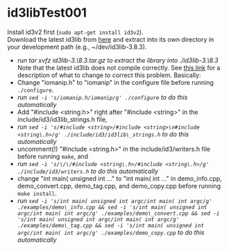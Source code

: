 id3libTest001
=============
Install id3v2 first (`sudo apt-get install id3v2`).<br>
Download the latest id3lib from [here](http://id3lib.sourceforge.net/) and extract into its own directory in your development path (e.g., ~/dev/id3lib-3.8.3).<br>
 * _run tar xvfz id3lib-3\.\8\.3\.tar\.gz to extract the library into \./id3lib-3\.\8\.3_
Note that the latest id3lib does not compile correctly. See [this link](http://wiki.awkwardtv.org/wiki/Install_ID3V2) for a description of what to change to correct this problem. Basically:<br>
 * Change "iomanip.h" to "iomanip" in the configure file before running `./configure`.<br>
  * _run `sed -i 's/iomanip.h/iomanip/g' ./configure` to do this automatically_<br>
 * Add "#include \<string.h\>" right after "#include \<string\>" in the include/id3/id3lib_strings.h file,<br>
  * _run `sed -i 's/#include <string>/#include <string>\n#include <string\.h>/g' ./include/id3/id3lib\_strings.h` to do this automatically_<br>
 * uncomment(!) "#include \<string.h\>" in the include/id3/writers.h file before running `make`, and<br>
  * _run `sed -i 's/\/\/#include <string\.h>/#include <string\.h>/g' ./include/id3/writers.h` to do this automatically_<br>
 * change "int main( unsigned int ..." to "int main( int ..." in demo\_info.cpp, demo\_convert.cpp, demo\_tag.cpp, and demo\_copy.cpp before running `make install`.<br>
  * _run `sed -i 's/int main( unsigned int argc/int main( int argc/g' ./examples/demo\_info.cpp && sed -i 's/int main( unsigned int argc/int main( int argc/g' ./examples/demo\_convert.cpp && sed -i 's/int main( unsigned int argc/int main( int argc/g' ./examples/demo\_tag.cpp && sed -i 's/int main( unsigned int argc/int main( int argc/g' ./examples/demo_copy.cpp` to do this automatically_<br>

